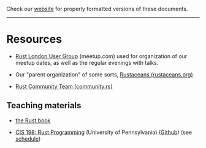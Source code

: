 Check our [website](http://rustaceans.uk/) for
properly formatted versions of these documents.

---

# Resources

* [Rust London User
  Group](http://www.meetup.com/Rust-London-User-Group/) (meetup.com)
  used for organization of our meetup dates, as well as the regular
  evenings with talks.

* Our "parent organization" of some sorts, [Rustaceans
  (rustaceans.org)](http://rustaceans.org/)

* [Rust Community Team (community.rs)](https://community.rs/)


## Teaching materials

* [the Rust book](http://doc.rust-lang.org/book/)

* [CIS 198: Rust Programming](https://cis198-2016s.github.io/) (University of Pennsylvania) ([Github](https://github.com/cis198-2016s/slides)) (see [schedule](https://cis198-2016s.github.io/schedule/))

